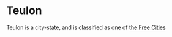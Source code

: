 # Teulon 

Teulon is a city-state, and is classified as one of [the Free Cities](the_free_cities.md)
